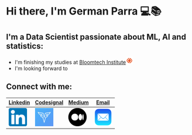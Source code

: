 # Hi there, I'm German Parra 💻📚

## I'm a Data Scientist passionate about ML, AI and statistics:
  - I'm finishing my studies at [Bloomtech Institute][Bloomtech][<img width="20px" src="img\Bloomtech.png" />][Bloomtech]
  - I'm looking forward to 

## Connect with me:
| [Linkedin] | [Codesignal] | [Medium] | [Email] |
|-|-|-|-|
| [<img width="50px" src="img\Linkedin.png" />][Linkedin] | [<img width="50px" src="img\Codesignal.png" />][Codesignal] | [<img width="50px" src="img\Medium.png" />][Medium] | [<img width="50px" src="img\email.webp" />][Email] |

[Bloomtech]: https://www.bloomtech.com/courses/data-science
[Linkedin]: https://www.linkedin.com/in/germanparra1/
[Codesignal]: https://app.codesignal.com/profile/germanparra
[Medium]: https://medium.com/@gerpar13
[Email]: gerpar13@gmail.com